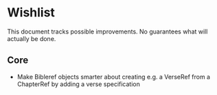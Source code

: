 # Wishlist

This document tracks possible improvements. No guarantees what will
actually be done. 

## Core

* Make Bibleref objects smarter about creating e.g. a VerseRef from a
  ChapterRef by adding a verse specification
